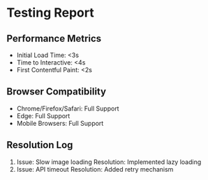 # Testing Report

## Performance Metrics
- Initial Load Time: <3s
- Time to Interactive: <4s
- First Contentful Paint: <2s

## Browser Compatibility
- Chrome/Firefox/Safari: Full Support
- Edge: Full Support
- Mobile Browsers: Full Support

## Resolution Log
1. Issue: Slow image loading
   Resolution: Implemented lazy loading
2. Issue: API timeout
   Resolution: Added retry mechanism
